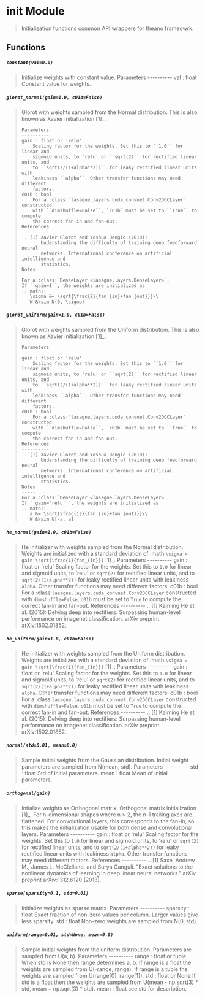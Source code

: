 
# init Module
> Initialization functions common API wrappers for theano frameowrk.



## Functions

##### `constant(val=0.0)` 

> Initialize weights with constant value.
>     Parameters
>     ----------
>      val : float
>         Constant value for weights.



##### `glorot_normal(gain=1.0, c01b=False)` 

> Glorot with weights sampled from the Normal distribution.
>     This is also known as Xavier initialization [1]_.
> 
>     Parameters
>     ----------
>     gain : float or 'relu'
>         Scaling factor for the weights. Set this to ``1.0`` for linear and
>         sigmoid units, to 'relu' or ``sqrt(2)`` for rectified linear units, and
>         to ``sqrt(2/(1+alpha**2))`` for leaky rectified linear units with
>         leakiness ``alpha``. Other transfer functions may need different
>         factors.
>     c01b : bool
>         For a :class:`lasagne.layers.cuda_convnet.Conv2DCCLayer` constructed
>         with ``dimshuffle=False``, `c01b` must be set to ``True`` to compute
>         the correct fan-in and fan-out.
>     References
>     ----------
>     .. [1] Xavier Glorot and Yoshua Bengio (2010):
>            Understanding the difficulty of training deep feedforward neural
>            networks. International conference on artificial intelligence and
>            statistics.
>     Notes
>     -----
>     For a :class:`DenseLayer <lasagne.layers.DenseLayer>`, 
>     If ``gain=1``, the weights are initialized as
>     .. math::
>        \sigma &= \sqrt{\frac{2}{fan_{in}+fan_{out}}}\\
>        W &\sim N(0, \sigma)



##### `glorot_uniform(gain=1.0, c01b=False)` 

> Glorot with weights sampled from the Uniform distribution.
>     This is also known as Xavier initialization [1]_.
> 
>     Parameters
>     ----------
>     gain : float or 'relu'
>         Scaling factor for the weights. Set this to ``1.0`` for linear and
>         sigmoid units, to 'relu' or ``sqrt(2)`` for rectified linear units, and
>         to ``sqrt(2/(1+alpha**2))`` for leaky rectified linear units with
>         leakiness ``alpha``. Other transfer functions may need different
>         factors.
>     c01b : bool
>         For a :class:`lasagne.layers.cuda_convnet.Conv2DCCLayer` constructed
>         with ``dimshuffle=False``, `c01b` must be set to ``True`` to compute
>         the correct fan-in and fan-out.
>     References
>     ----------
>     .. [1] Xavier Glorot and Yoshua Bengio (2010):
>            Understanding the difficulty of training deep feedforward neural
>            networks. International conference on artificial intelligence and
>            statistics.
>     Notes
>     -----
>     For a :class:`DenseLayer <lasagne.layers.DenseLayer>`, 
>     If ``gain='relu'``, the weights are initialized as
>     .. math::
>        a &= \sqrt{\frac{12}{fan_{in}+fan_{out}}}\\
>        W &\sim U[-a, a]



##### `he_normal(gain=1.0, c01b=False)` 

> He initializer with weights sampled from the Normal distribution.
>     Weights are initialized with a standard deviation of
>     :math:`\sigma = gain \sqrt{\frac{1}{fan_{in}}}` [1]_.
>     Parameters
>     ----------
>     gain : float or 'relu'
>         Scaling factor for the weights. Set this to ``1.0`` for linear and
>         sigmoid units, to 'relu' or ``sqrt(2)`` for rectified linear units, and
>         to ``sqrt(2/(1+alpha**2))`` for leaky rectified linear units with
>         leakiness ``alpha``. Other transfer functions may need different
>         factors.
>     c01b : bool
>         For a :class:`lasagne.layers.cuda_convnet.Conv2DCCLayer` constructed
>         with ``dimshuffle=False``, `c01b` must be set to ``True`` to compute
>         the correct fan-in and fan-out.
>     References
>     ----------
>     .. [1] Kaiming He et al. (2015):
>            Delving deep into rectifiers: Surpassing human-level performance on
>            imagenet classification. arXiv preprint arXiv:1502.01852.



##### `he_uniform(gain=1.0, c01b=False)` 

> He initializer with weights sampled from the Uniform distribution.
>     Weights are initialized with a standard deviation of
>     :math:`\sigma = gain \sqrt{\frac{1}{fan_{in}}}` [1]_.
>     Parameters
>     ----------
>     gain : float or 'relu'
>         Scaling factor for the weights. Set this to ``1.0`` for linear and
>         sigmoid units, to 'relu' or ``sqrt(2)`` for rectified linear units, and
>         to ``sqrt(2/(1+alpha**2))`` for leaky rectified linear units with
>         leakiness ``alpha``. Other transfer functions may need different
>         factors.
>     c01b : bool
>         For a :class:`lasagne.layers.cuda_convnet.Conv2DCCLayer` constructed
>         with ``dimshuffle=False``, `c01b` must be set to ``True`` to compute
>         the correct fan-in and fan-out.
>     References
>     ----------
>     .. [1] Kaiming He et al. (2015):
>            Delving deep into rectifiers: Surpassing human-level performance on
>            imagenet classification. arXiv preprint arXiv:1502.01852.



##### `normal(std=0.01, mean=0.0)` 

> Sample initial weights from the Gaussian distribution.
>     Initial weight parameters are sampled from N(mean, std).
>     Parameters
>     ----------
>     std : float
>         Std of initial parameters.
>     mean : float
>         Mean of initial parameters.



##### `orthogonal(gain)` 

> Intialize weights as Orthogonal matrix.
>     Orthogonal matrix initialization [1]_. For n-dimensional shapes where
>     n > 2, the n-1 trailing axes are flattened. For convolutional layers, this
>     corresponds to the fan-in, so this makes the initialization usable for
>     both dense and convolutional layers.
>     Parameters
>     ----------
>     gain : float or 'relu'
>         Scaling factor for the weights. Set this to ``1.0`` for linear and
>         sigmoid units, to 'relu' or ``sqrt(2)`` for rectified linear units, and
>         to ``sqrt(2/(1+alpha**2))`` for leaky rectified linear units with
>         leakiness ``alpha``. Other transfer functions may need different
>         factors.
>     References
>     ----------
>     .. [1] Saxe, Andrew M., James L. McClelland, and Surya Ganguli.
>            "Exact solutions to the nonlinear dynamics of learning in deep
>            linear neural networks." arXiv preprint arXiv:1312.6120 (2013).



##### `sparse(sparsity=0.1, std=0.01)` 

> Initialize weights as sparse matrix.
>     Parameters
>     ----------
>     sparsity : float
>         Exact fraction of non-zero values per column. Larger values give less
>         sparsity.
>     std : float
>         Non-zero weights are sampled from N(0, std).



##### `uniform(range=0.01, std=None, mean=0.0)` 

> Sample initial weights from the uniform distribution.
>     Parameters are sampled from U(a, b).
>     Parameters
>     ----------
>     range : float or tuple
>         When std is None then range determines a, b. If range is a float the
>         weights are sampled from U(-range, range). If range is a tuple the
>         weights are sampled from U(range[0], range[1]).
>     std : float or None
>         If std is a float then the weights are sampled from
>         U(mean - np.sqrt(3) * std, mean + np.sqrt(3) * std).
>     mean : float
>         see std for description.



